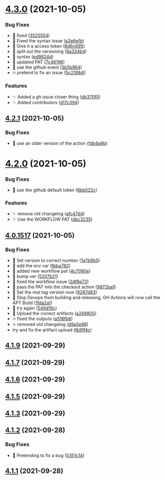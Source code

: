 # [4.3.0](https://github.com/ombi-bot/Ombi/compare/v4.2.1...v4.3.0) (2021-10-05)


### Bug Fixes

* :bug: fixed ([3525554](https://github.com/ombi-bot/Ombi/commit/3525554f47cc4febafa43e8b0c756f6781dd6e92))
* :bug: Fixed the syntax issue ([a2e6efb](https://github.com/ombi-bot/Ombi/commit/a2e6efbc0cc3ef4c9cffa8e8e5a851337182fc0d))
* :bug: Give it a access token ([8d6c695](https://github.com/ombi-bot/Ombi/commit/8d6c6956767a59508fdcd99e02f9be2d3ba34506))
* :bug: split out the versioning ([9a334b4](https://github.com/ombi-bot/Ombi/commit/9a334b4c5ebd54ab786cd62e46c2ec656003cab4))
* :bug: syntax ([ed9824d](https://github.com/ombi-bot/Ombi/commit/ed9824d5412c9b3436e5816b94310cb539498bcd))
* :bug: updated PAT ([7c48196](https://github.com/ombi-bot/Ombi/commit/7c481962493d3349b9b720c08fee3f94206a8f10))
* :bug: use the github event ([3b5b964](https://github.com/ombi-bot/Ombi/commit/3b5b964b60c9e4c17149ab8a42378206a7a6e896))
* :fire: pretend to fix an issue ([5c239b6](https://github.com/ombi-bot/Ombi/commit/5c239b6207b32e94083d3f1f41e5633442c7ceb9))


### Features

* :sparkles: Added a gh issue closer thing ([db370f5](https://github.com/ombi-bot/Ombi/commit/db370f50d0dde54b4b05347011eda6f0c76ebb68))
* :sparkles: Added contributors ([d17c394](https://github.com/ombi-bot/Ombi/commit/d17c394165d73b534141d19b0760a783170201aa))



## [4.2.1](https://github.com/ombi-bot/Ombi/compare/v4.2.0...v4.2.1) (2021-10-05)


### Bug Fixes

* :bug: use an older version of the action ([fdb4a9b](https://github.com/ombi-bot/Ombi/commit/fdb4a9bec7e8a4240b0cd231d101a454b14bcba7))



# [4.2.0](https://github.com/ombi-bot/Ombi/compare/v4.0.1517...v4.2.0) (2021-10-05)


### Bug Fixes

* :bug: use the github default token ([6bb522c](https://github.com/ombi-bot/Ombi/commit/6bb522cf6b97a150bb3bc621b5478bac45253045))


### Features

* :sparkles: remove old changelog ([afc47d4](https://github.com/ombi-bot/Ombi/commit/afc47d49cada4f895bb5d85cb02d7f6ef559b8e3))
* :sparkles: Use the WORKFLOW PAT ([dbc3235](https://github.com/ombi-bot/Ombi/commit/dbc3235e9d3e9d5d3f70ea14cf75fff5cd8a6044))



## [4.0.1517](https://github.com/ombi-bot/Ombi/compare/v4.0.1599...v4.0.1517) (2021-10-05)


### Bug Fixes

* :bookmark: Set version to correct number ([1a7b9b5](https://github.com/ombi-bot/Ombi/commit/1a7b9b50578675532fdb0f656cbaf51306166b84))
* :bug: add the env var ([fbba782](https://github.com/ombi-bot/Ombi/commit/fbba78280a0a5ee94cdd1333b0f21429192e8fdc))
* :bug: added new workflow pat ([4c7090e](https://github.com/ombi-bot/Ombi/commit/4c7090e902342bfd7e3f54bfa130a45af3f64c96))
* :bug: bump ver ([5207b21](https://github.com/ombi-bot/Ombi/commit/5207b21f2f98cc63f16a72bd79ecac6abf838139))
* :bug: fixed the workflow issue ([2df8e72](https://github.com/ombi-bot/Ombi/commit/2df8e72962f93e5ba8e1b9ccebfe647c0ccde758))
* :bug: pass the PAT into the checkout action ([9872ba1](https://github.com/ombi-bot/Ombi/commit/9872ba1fdb18603ece60bb5100a929d5cab7f47f))
* :bug: Set the real tag version now ([9287d83](https://github.com/ombi-bot/Ombi/commit/9287d83c134e62c9f0a5d271cfd88eefc9dcae39))
* :bug: Stop Devops from building and releasing, GH Actions will now call the APT Build ([1fda2a1](https://github.com/ombi-bot/Ombi/commit/1fda2a1d37c1182177fdca55e38b98a85dc1fe05))
* :bug: try again ([546d19c](https://github.com/ombi-bot/Ombi/commit/546d19cd04fefff5a992d929efad5c0f7fa3f8bd))
* :bug: Upload the correct artifacts ([a249805](https://github.com/ombi-bot/Ombi/commit/a2498051cfd679dd19206571883a08d77e159e2b))
* :fire: fixed the outputs ([a518fb8](https://github.com/ombi-bot/Ombi/commit/a518fb85ad922545d4653a3c67bb8101c1e97cb0))
* :fire: removed old changelog ([d9a5e66](https://github.com/ombi-bot/Ombi/commit/d9a5e66be2b136ba4c42d76cb9d03e7502041561))
* try and fix the artifact upload ([fb9ff4c](https://github.com/ombi-bot/Ombi/commit/fb9ff4ccde9121dce6da379198de225686123457))



## [4.1.9](https://github.com/ombi-bot/Ombi/compare/v4.1.8...v4.1.9) (2021-09-29)



## [4.1.7](https://github.com/ombi-bot/Ombi/compare/v4.1.6...v4.1.7) (2021-09-29)



## [4.1.6](https://github.com/ombi-bot/Ombi/compare/v4.1.5...v4.1.6) (2021-09-29)



## [4.1.5](https://github.com/ombi-bot/Ombi/compare/v4.1.4...v4.1.5) (2021-09-29)



## [4.1.3](https://github.com/ombi-bot/Ombi/compare/v4.1.2...v4.1.3) (2021-09-29)



## [4.1.2](https://github.com/ombi-bot/Ombi/compare/v4.1.1...v4.1.2) (2021-09-28)


### Bug Fixes

* :bug: Pretending to fix a bug ([5351c14](https://github.com/ombi-bot/Ombi/commit/5351c14cb087f9ecbb37b784724bb35107d17cb8))



## [4.1.1](https://github.com/ombi-bot/Ombi/compare/v4.0.1506...v4.1.1) (2021-09-28)



